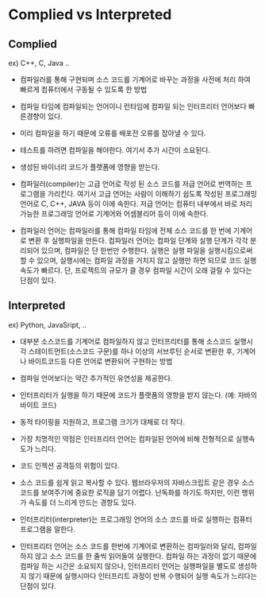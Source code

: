 # Complied vs Interpreted

## Complied
ex) C++, C, Java ..
- 컴파일러를 통해 구현되며 소스 코드를 기계어로 바꾸는 과정을 사전에 처리 하여 빠르게 컴퓨터에서 구동될 수 있도록 한 방법

- 컴파일 타임에 컴파일되는 언어이니 런타임에 컴파일 되는 인터프리터 언어보다 빠른경향이 있다.
- 미리 컴파일을 하기 때문에 오류를 배포전 오류를 잡아낼 수 있다.
- 테스트를 하려면 컴파일을 해야한다. 여기서 추가 시간이 소요된다.
- 생성된 바이너리 코드가 플랫폼에 영향을 받는다.

- 컴파일러(compiler)는 고급 언어로 작성 된 소스 코드를 저급 언어로 번역하는 프로그램을 가리킨다. 여기서 고급 언어는 사람이 이해하기 쉽도록 작성된 프로그래밍 언어로 C, C++, JAVA 등이 이에 속한다. 저급 언어는 컴퓨터 내부에서 바로 처리 가능한 프로그래밍 언어로 기계어와 어셈블리어 등이 이에 속한다.
- 컴파일러 언어는 컴파일러를 통해 컴파일 타임에 전체 소스 코드를 한 번에 기계어로 변환 후 실행파일을 만든다. 컴파일러 언어는 컴파일 단계와 실행 단계가 각각 분리되어 있으며, 컴파일은 단 한번만 수행한다. 실행은 실행 파일을 실행시킴으로써 할 수 있으며, 실행시에는 컴파일 과정을 거치지 않고 실행만 하면 되므로 코드 실행 속도가 빠르다. 단, 프로젝트의 규모가 클 경우 컴파일 시간이 오래 걸릴 수 있다는 단점이 있다.

## Interpreted
ex) Python, JavaSript, ..
- 대부분 소스코드를 기계어로 컴파일하지 않고 인터프리터를 통해 소스코드 실행시 각 스테이트먼트(소스코드 구문)를 하나 이상의 서브루틴 순서로 변환한 후, 기계어나 바이트코드등 다른 언어로 변환되어 구현하는 방법

- 컴파일 언어보다는 약간 추가적인 유연성을 제공한다.
- 인터프리터가 실행을 하기 때문에 코드가 플랫폼의 영향을 받지 않는다. (예: 자바의 바이트 코드)
- 동적 타이핑을 지원하고, 프로그램 크기가 대체로 더 작다.
- 가장 치명적인 약점은 인터프리터 언어는 컴파일된 언어에 비해 전형적으로 실행속도가 느리다. 
- 코드 인젝션 공격등의 위험이 있다.
- 소스 코드를 쉽게 읽고 복사할 수 있다. 웹브라우저의 자바스크립트 같은 경우 소스코드를 보여주기에 중요한 로직을 담기 어렵다. 난독화를 하기도 하지만, 이런 행위가 속도를 더 느리게 만드는 경향도 있다.

- 인터프리터(interpreter)는 프로그래밍 언어의 소스 코드를 바로 실행하는 컴퓨터 프로그램을 말한다.
- 인터프리터 언어는 소스 코드를 한번에 기계어로 변환하는 컴파일러와 달리, 컴파일 하지 않고 소스 코드를 한 줄씩 읽어들여 실행한다. 컴파일 하는 과정이 없기 때문에 컴파일 하는 시간은 소요되지 않으나, 인터프리터 언어는 실행파일을 별도로 생성하지 않기 때문에 실행시마다 인터프리트 과정이 반복 수행되어 실행 속도가 느리다는 단점이 있다.